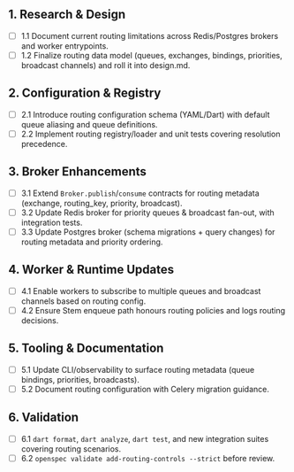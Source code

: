 ## 1. Research & Design
- [ ] 1.1 Document current routing limitations across Redis/Postgres brokers and worker entrypoints.
- [ ] 1.2 Finalize routing data model (queues, exchanges, bindings, priorities, broadcast channels) and roll it into design.md.

## 2. Configuration & Registry
- [ ] 2.1 Introduce routing configuration schema (YAML/Dart) with default queue aliasing and queue definitions.
- [ ] 2.2 Implement routing registry/loader and unit tests covering resolution precedence.

## 3. Broker Enhancements
- [ ] 3.1 Extend `Broker.publish`/`consume` contracts for routing metadata (exchange, routing_key, priority, broadcast).
- [ ] 3.2 Update Redis broker for priority queues & broadcast fan-out, with integration tests.
- [ ] 3.3 Update Postgres broker (schema migrations + query changes) for routing metadata and priority ordering.

## 4. Worker & Runtime Updates
- [ ] 4.1 Enable workers to subscribe to multiple queues and broadcast channels based on routing config.
- [ ] 4.2 Ensure Stem enqueue path honours routing policies and logs routing decisions.

## 5. Tooling & Documentation
- [ ] 5.1 Update CLI/observability to surface routing metadata (queue bindings, priorities, broadcasts).
- [ ] 5.2 Document routing configuration with Celery migration guidance.

## 6. Validation
- [ ] 6.1 `dart format`, `dart analyze`, `dart test`, and new integration suites covering routing scenarios.
- [ ] 6.2 `openspec validate add-routing-controls --strict` before review.
